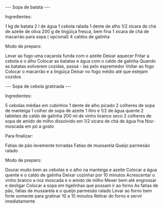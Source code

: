 --- Sopa de batata ---

Ingredientes:

1 kg de batata
2 l de água
1 cebola ralada
1 dente de alho
1/2 xícara de chá de azeite de oliva
200 g de lingüiça fresca, bem fina
1 xícara de chá de macarrão para sopa ( opcional)
4 caldos de galinha

Modo de preparo:

Levar ao fogo uma caçarola funda com o azeite
Deixar aquecer
Fritar a cebola e o alho
Colocar as batatas e água com o caldo de galinha
Quando as batatas estiverem cozidas, passá - las pelo espremedor
Voltar ao fogo
Colocar o macarrão e a lingüiça
Deixar no fogo médio até que estejam cozidos

--- Sopa de cebola gratinada ---

Ingredientes:

5 cebolas médias em cubinhos
1 dente de alho picado
2 colheres de sopa de manteiga
1 colher de sopa de azeite
1 litro e 1/2 de água quente
2 tabletes de caldo de galinha
200 ml de vinho branco seco
2 colheres de sopa de amido de milho dissolvido em 1/2 xicara de chá de água fria
Noz-moscada em pó a gosto

Para finalizar:

Fatias de pão levemente torradas
Fatias de mussarela
Queijo parmesão ralado

Modo de preparo:

Dourar muito bem as cebolas e o alho na manteiga e azeite
Colocar a água quente e o caldo de galinha
Deixar cozinhar por 10 minutos
Acrescentar o vinho branco a noz moscada e o amido de milho
Mexer bem até engrossar e desligar
Colocar a sopa em tigelinhas que possam ir ao forno
As fatias de pão, fatias de mussarela e o queijo parmesão ralado
Levar ao forno bem forte somente para gratinar 10 a 15 minutos
Retirar do forno e servir imediatamente

